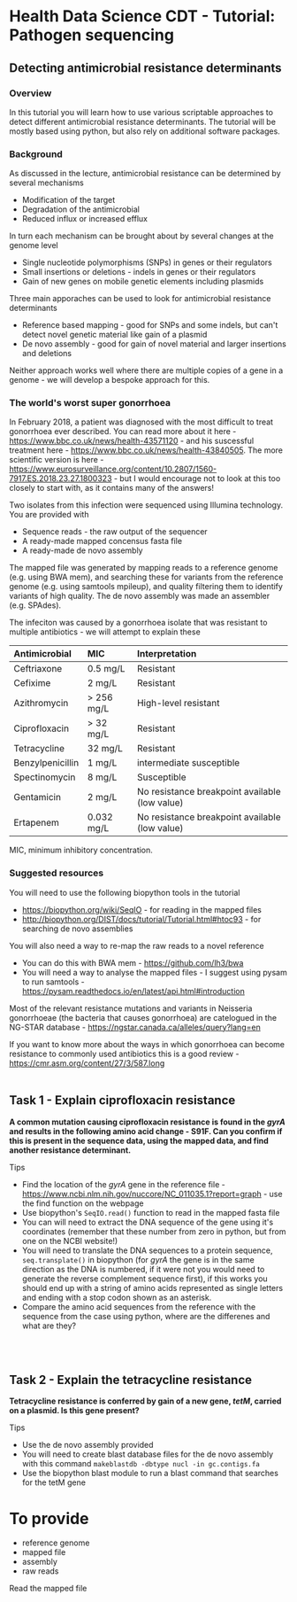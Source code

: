 # Health Data Science CDT - Tutorial: Pathogen sequencing 

## Detecting antimicrobial resistance determinants

### Overview
In this tutorial you will learn how to use various scriptable approaches to detect different antimicrobial resistance determinants. The tutorial will be mostly based using python, but also rely on additional software packages.


### Background
As discussed in the lecture, antimicrobial resistance can be determined by several mechanisms
* Modification of the target
* Degradation of the antimicrobial
* Reduced influx or increased efflux

In turn each mechanism can be brought about by several changes at the genome level
* Single nucleotide polymorphisms (SNPs) in genes or their regulators
* Small insertions or deletions - indels in genes or their regulators
* Gain of new genes on mobile genetic elements including plasmids

Three main apporaches can be used to look for antimicrobial resistance determinants
* Reference based mapping - good for SNPs and some indels, but can't detect novel genetic material like gain of a plasmid
* De novo assembly - good for gain of novel material and larger insertions and deletions

Neither approach works well where there are multiple copies of a gene in a genome - we will develop a bespoke approach for this.


### The world's worst super gonorrhoea
In February 2018, a patient was diagnosed with the most difficult to treat gonorrhoea ever described. You can read more about it here - https://www.bbc.co.uk/news/health-43571120 - and his suscessful treatment here - https://www.bbc.co.uk/news/health-43840505. The more scientific version is here - https://www.eurosurveillance.org/content/10.2807/1560-7917.ES.2018.23.27.1800323 - but I would encourage not to look at this too closely to start with, as it contains many of the answers!

Two isolates from this infection were sequenced using Illumina technology. You are provided with
* Sequence reads - the raw output of the sequencer
* A ready-made mapped concensus fasta file
* A ready-made de novo assembly

The mapped file was generated by mapping reads to a reference genome (e.g. using BWA mem), and searching these for variants from the reference genome (e.g. using samtools mpileup), and quality filtering them to identify variants of high quality. The de novo assembly was made an assembler (e.g. SPAdes).

The infeciton was caused by a gonorrhoea isolate that was resistant to multiple antibiotics - we will attempt to explain these

Antimicrobial|MIC|Interpretation
:--- | :--- | :----
Ceftriaxone	|0.5 mg/L	|Resistant
Cefixime	|2 mg/L	|Resistant
Azithromycin	|> 256 mg/L	|High-level resistant
Ciprofloxacin	|> 32 mg/L	|Resistant
Tetracycline	|32 mg/L	|Resistant
Benzylpenicillin	|1 mg/L	|intermediate susceptible
Spectinomycin	|8 mg/L	|Susceptible
Gentamicin	|2 mg/L	|No resistance breakpoint available (low value)
Ertapenem	|0.032 mg/L	|No resistance breakpoint available (low value)

MIC, minimum inhibitory concentration.

### Suggested resources
You will need to use the following biopython tools in the tutorial
* https://biopython.org/wiki/SeqIO - for reading in the mapped files
* http://biopython.org/DIST/docs/tutorial/Tutorial.html#htoc93 - for searching de novo assemblies

You will also need a way to re-map the raw reads to a novel reference
* You can do this with BWA mem - https://github.com/lh3/bwa
* You will need a way to analyse the mapped files - I suggest using pysam to run samtools - https://pysam.readthedocs.io/en/latest/api.html#introduction

Most of the relevant resistance mutations and variants in Neisseria gonorrhoeae (the bacteria that causes gonorrhoea) are catelogued in the NG-STAR database - https://ngstar.canada.ca/alleles/query?lang=en

If you want to know more about the ways in which gonorrhoea can become resistance to commonly used antibiotics this is a good review - https://cmr.asm.org/content/27/3/587.long
<br />
<br />

## Task 1 - Explain ciprofloxacin resistance
**A common mutation causing ciprofloxacin resistance is found in the *gyrA* and results in the following amino acid change - S91F. Can you confirm if this is present in the sequence data, using the mapped data, and find another resistance determinant.**

Tips
* Find the location of the *gyrA* gene in the reference file - https://www.ncbi.nlm.nih.gov/nuccore/NC_011035.1?report=graph - use the find function on the webpage
* Use biopython's `SeqIO.read()` function to read in the mapped fasta file
* You can will need to extract the DNA sequence of the gene using it's coordinates (remember that these number from zero in python, but from one on the NCBI website!)
* You will need to translate the DNA sequences to a protein sequence, `seq.transplate()` in biopython (for *gyrA* the gene is in the same direction as the DNA is numbered, if it were not you would need to generate the reverse complement sequence first), if this works you should end up with a string of amino acids represented as single letters and ending with a stop codon shown as an asterisk.
* Compare the amino acid sequences from the reference with the sequence from the case using python, where are the differenes and what are they?
<br />
<br />

## Task 2 - Explain the tetracycline resistance
**Tetracycline resistance is conferred by gain of a new gene, *tetM*, carried on a plasmid. Is this gene present?**

Tips
* Use the de novo assembly provided
* You will need to create blast database files for the de novo assembly with this command
```makeblastdb -dbtype nucl -in gc.contigs.fa```
* Use the biopython blast module to run a blast command that searches for the tetM gene



# To provide
 - reference genome
 - mapped file
 - assembly
 - raw reads

Read the mapped file 

